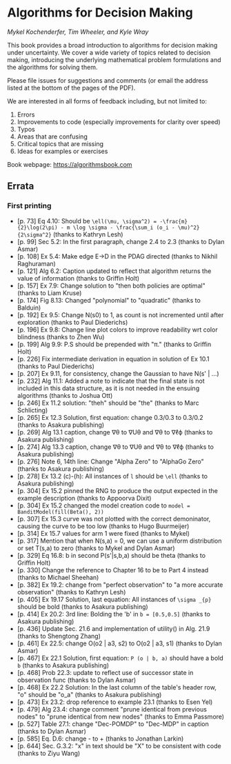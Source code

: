 # Algorithms for Decision Making
*Mykel Kochenderfer, Tim Wheeler, and Kyle Wray*

This book provides a broad introduction to algorithms for decision making under uncertainty. We cover a wide variety of topics related to decision making, introducing the underlying mathematical problem formulations and the algorithms for solving them.

Please file issues for suggestions and comments (or email the address listed at the bottom of the pages of the PDF).

We are interested in all forms of feedback including, but not limited to:
1. Errors
2. Improvements to code (especially improvements for clarity over speed)
3. Typos
4. Areas that are confusing
5. Critical topics that are missing
6. Ideas for examples or exercises

Book webpage: https://algorithmsbook.com

## Errata

### First printing

* [p. 73] Eq 4.10: Should be `\ell(\mu, \sigma^2) = -\frac{m}{2}\log(2\pi) - m \log \sigma - \frac{\sum_i (o_i - \mu)^2}{2\sigma^2}` (thanks to Kathryn Lesh)
* [p. 99] Sec 5.2: In the first paragraph, change 2.4 to 2.3 (thanks to Dylan Asmar)
* [p. 108] Ex 5.4: Make edge E->D in the PDAG directed (thanks to Nikhil Raghuraman)
* [p. 121] Alg 6.2: Caption updated to reflect that algorithm returns the value of information (thanks to Griffin Holt) 
* [p. 157] Ex 7.9: Change solution to "then both policies are optimal" (thanks to Liam Kruse)
* [p. 174] Fig 8.13: Changed "polynomial" to "quadratic" (thanks to Balduin)
* [p. 192] Ex 9.5: Change N(s0) to 1, as count is not incremented until after exploration (thanks to Paul Diederichs)
* [p. 196] Ex 9.8: Change line plot colors to improve readability wrt color blindness (thanks to Zhen Wu)
* [p. 199] Alg 9.9: P.S should be prepended with "π." (thanks to Griffin Holt)
* [p. 226] Fix intermediate derivation in equation in solution of Ex 10.1 (thanks to Paul Diederichs)
* [p. 207] Ex 9.11, for consistency, change the Gaussian to have N(s' | ...)
* [p. 232] Alg 11.1: Added a note to indicate that the final state is not included in this data structure, as it is not needed in the ensuing algorithms (thanks to Joshua Ott) 
* [p. 246] Ex 11.2 solution: "theh" should be "the" (thanks to Marc Schlicting)
* [p. 265] Ex 12.3 Solution, first equation: change 0.3/0.3 to 0.3/0.2 (thanks to Asakura publishing)
* [p. 269] Alg 13.1 caption, change ∇θ to ∇Uθ and ∇θ to ∇ℓϕ (thanks to Asakura publishing)
* [p. 274] Alg 13.3 caption, change ∇θ to ∇Uθ and ∇θ to ∇ℓϕ (thanks to Asakura publishing)
* [p. 276] Note 6, 14th line: Change "Alpha Zero" to "AlphaGo Zero" (thanks to Asakura publishing)
* [p. 278] Ex 13.2 (c)-(h): All instances of `l` should be `\ell` (thanks to Asakura publishing)
* [p. 304] Ex 15.2 pinned the RNG to produce the output expected in the example description (thanks to Appoorva Dixit)
* [p. 304] Ex 15.2 changed the model creation code to `model = BanditModel(fill(Beta(), 2))`
* [p. 307] Ex 15.3 curve was not plotted with the correct demoninator, causing the curve to be too low (thanks to Hugo Buurmeijer)
* [p. 314] Ex 15.7 values for arm 1 were fixed (thanks to Mykel)
* [p. 317] Mention that when N(s,a) = 0, we can use a uniform distribution or set T(s,a) to zero (thanks to Mykel and Dylan Asmar)
* [p. 329] Eq 16.8: b in second P(s'|s,b,a) should be theta (thanks to Griffin Holt)
* [p. 330] Change the reference to Chapter 16 to be to Part 4 instead (thanks to Michael Sheehan)
* [p. 382] Ex 19.2: change from "perfect observation" to "a more accurate observation" (thanks to Kathryn Lesh)
* [p. 405] Ex 19.17 Solution, last equation: All instances of `\sigma _{p}` should be bold (thanks to Asakura publishing)
* [p. 414] Ex 20.2: 3rd line: Bolding the 'b' in `b = [0.5,0.5]` (thanks to Asakura publishing)
* [p. 436] Update Sec. 21.6 and implementation of utility() in Alg. 21.9 (thanks to Shengtong Zhang)
* [p. 461] Ex 22.5: change O(o2 | a3, s2) to O(o2 | a3, s1) (thanks to Dylan Asmar)
* [p. 467] Ex 22.1 Solution, first equation:  `P (o | b, a)` should have a bold `b` (thanks to Asakura publishing)
* [p. 468] Prob 22.3: update to reflect use of successor state in observation func (thanks to Dylan Asmar)
* [p. 468] Ex 22.2 Solution: In the last column of the table's header row,  "o" should be "o_a" (thanks to Asakura publishing)
* [p. 473] Ex 23.2: drop reference to example 23.1 (thanks to Esen Yel)
* [p. 479] Alg 23.4: change comment "prune identical from previous nodes" to "prune identical from new nodes" (thanks to Emma Passmore)
* [p. 527] Table 27.1: change "Dec-POMDP" to "Dec-MDP" in caption (thanks to Dylan Asmar)
* [p. 585] Eq. D.6: change - to + (thanks to Jonathan Larkin)
* [p. 644] Sec. G.3.2: "x" in text should be "X" to be consistent with code (thanks to Ziyu Wang)
